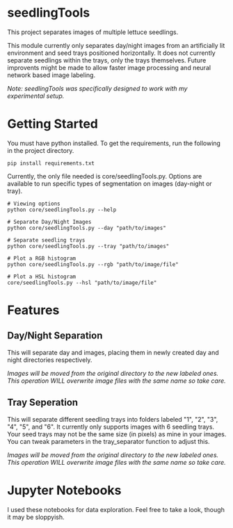 # seedlingTools
This project separates images of multiple lettuce seedlings. 

This module currently only separates day/night images from an artificially lit environment and seed trays positioned horizontally. It does not currently separate seedlings within the trays, only the trays themselves. Future improvents might be made to allow faster image processing and neural network based image labeling. 

*Note: seedlingTools was specifically designed to work with my experimental setup.*

# Getting Started
You must have python installed. To get the requirements, run the following in the project directory.

```
pip install requirements.txt
```

Currently, the only file needed is core/seedlingTools.py. Options are available to run specific types of segmentation on images (day-night or tray).

```
# Viewing options
python core/seedlingTools.py --help
```

```
# Separate Day/Night Images
python core/seedlingTools.py --day "path/to/images"
```

```
# Separate seedling trays
python core/seedlingTools.py --tray "path/to/images"
```

```
# Plot a RGB histogram 
python core/seedlingTools.py --rgb "path/to/image/file"
```

```
# Plot a HSL histogram 
core/seedlingTools.py --hsl "path/to/image/file"
```

# Features
## Day/Night Separation
This will separate day and images, placing them in newly created day and night directories respectively.

*Images will be moved from the original directory to the new labeled ones. This operation WILL overwrite image files with the same name so take care.*

## Tray Seperation
This will separate different seedling trays into folders labeled "1", "2", "3", "4", "5", and "6". It currently only supports images with 6 seedling trays. Your seed trays may not be the same size (in pixels) as mine in your images. You can tweak parameters in the tray_separator function to adjust this. 

*Images will be moved from the original directory to the new labeled ones. This operation WILL overwrite image files with the same name so take care.*

# Jupyter Notebooks
I used these notebooks for data exploration. Feel free to take a look, though it may be sloppyish.